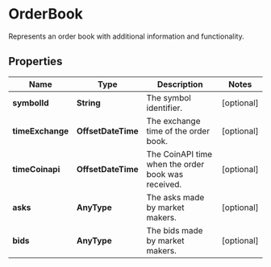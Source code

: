 

# OrderBook

Represents an order book with additional information and functionality.

## Properties

Name | Type | Description | Notes
------------ | ------------- | ------------- | -------------
**symbolId** | **String** | The symbol identifier. |  [optional]
**timeExchange** | **OffsetDateTime** | The exchange time of the order book. |  [optional]
**timeCoinapi** | **OffsetDateTime** | The CoinAPI time when the order book was received. |  [optional]
**asks** | **AnyType** | The asks made by market makers. |  [optional]
**bids** | **AnyType** | The bids made by market makers. |  [optional]



